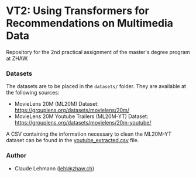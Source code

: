 # VT2: Using Transformers for Recommendations on Multimedia Data

Repository for the 2nd practical assignment of the master's degree program at ZHAW.


### Datasets

The datasets are to be placed in the `datasets/` folder. They are available at the following sources:

- MovieLens 20M (ML20M) Dataset: https://grouplens.org/datasets/movielens/20m/
- MovieLens 20M Youtube Trailers (ML20M-YT) Dataset: https://grouplens.org/datasets/movielens/20m-youtube/

A CSV containing the information necessary to clean the ML20M-YT dataset can be found in the [youtube_extracted.csv](youtube_extracted.csv) file.


### Author

- Claude Lehmann (lehl@zhaw.ch)
